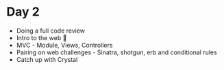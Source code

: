 # Day 2

- Doing a full code review 
- Intro to the web :1st_place_medal:
- MVC - Module, Views, Controllers
- Pairing on web challenges - Sinatra, shotgun, erb and conditional rules
- Catch up with Crystal